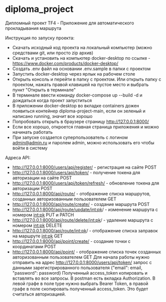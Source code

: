 # diploma_project
Дипломный проект TF4 - Приложение для автоматического прокладывания маршрута

Инструкция по запуску проекта:
- Скачать исходный код проекта на локальный компьютер (можно средствами git, или просто zip архив)
- Скачать и установить на компьютер docker-desktop по ссылке - https://www.docker.com/products/docker-desktop/
- Создать .env файл на основании .env.sample в папки с проектом
- Запустить docker-desktop через ярлык на рабочем столе
- Открыть консоль и перейти в папку с проектом. Или открыть папку с проектом, нажать правой клавишей на пустое место и выбрать пункт "Открыть в терминале"
- В терминале ввести команду docker-compose up --build -d и дождаться когда проект запуститься
- В приложении docker-desktop во вкладке containers дожен появиться контейнер diploma-project-main, если он зеленый и написано running, значит все хорошо
- Попробовать открыть в браузере страницу http://127.0.0.1:8000/
- Если все хорошо, откроется главная страница приложения и можно начинать работать
- При запуске создается суперпользователь с логином admin@admin.ru и паролем admin, можно использовать его чтобы войти в систему

Адреса API:
- http://127.0.0.1:8000/users/api/register/ - регистрация на сайте POST 
- http://127.0.0.1:8000/users/api/token/ - получение токена для авторизации на сайте POST
- http://127.0.0.1:8000/users/api/token/refresh/ - обновление токена для авторизации POST
- http://127.0.0.1:8000/api/route/ - отображение списка маршрутов, созданных авторизованным пользователем GET
- http://127.0.0.1:8000/api/route/create/ - создание маршрута POST
- http://127.0.0.1:8000/api/route/update/<int:pk>/ - изменение маршрута c номером <int:pk>  PUT и PATCH
- http://127.0.0.1:8000/api/route/delete/<int:pk>/ - удаление маршрута c номером <int:pk>  DELETE
- http://127.0.0.1:8000/api/route/<int:pk>/ - отображение списка заправок на маршруте <int:pk> GET
- http://127.0.0.1:8000/api/point/create/ - создание точки с координатами POST
- http://127.0.0.1:8000/api/point/ - отображение списка точек созданных авторизованным пользователем GET
Для начала работы нужно отправить на адрес http://127.0.0.1:8000/users/api/token/ запрос с данными зарегистрированного пользователя {"email": email, "password": password}
Полученный access_token копировать и вставлять во все запросы. В postman есть вкладка Authorization. В левой графе в поле type нужно выбрать Bearer Token, в правой графе в поле скопировать полученный access_token. Это будет считаться авторизацией.
